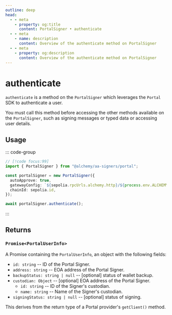 ```yaml
---
outline: deep
head:
  - - meta
    - property: og:title
      content: PortalSigner • authenticate
  - - meta
    - name: description
      content: Overview of the authenticate method on PortalSigner
  - - meta
    - property: og:description
      content: Overview of the authenticate method on PortalSigner
---
```


# authenticate

`authenticate` is a method on the `PortalSigner` which leverages the `Portal` SDK to authenticate a user.

You must call this method before accessing the other methods available on the `PortalSigner`, such as signing messages or typed data or accessing user details.

## Usage

::: code-group

```ts [example.ts]
// [!code focus:99]
import { PortalSigner } from "@alchemy/aa-signers/portal";

const portalSigner = new PortalSigner({
  autoApprove: true,
  gatewayConfig: `${sepolia.rpcUrls.alchemy.http}/${process.env.ALCHEMY_API_KEY}`,
  chainId: sepolia.id,
});

await portalSigner.authenticate();
```

:::

## Returns

### `Promise<PortalUserInfo>`

A Promise containing the `PortalUserInfo`, an object with the following fields:

- `id: string` -- ID of the Portal Signer.
- `address: string` -- EOA address of the Portal Signer.
- `backupStatus: string | null` -- [optional] status of wallet backup.
- `custodian: Object` -- [optional] EOA address of the Portal Signer.
  - `id: string` -- ID of the Signer's custodian.
  - `name: string` -- Name of the Signer's custodian.
- `signingStatus: string | null` -- [optional] status of signing.

This derives from the return type of a Portal provider's `getClient()` method.
